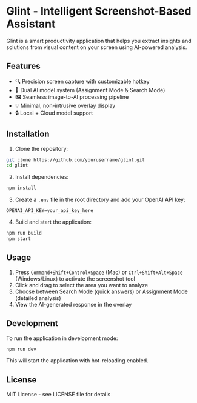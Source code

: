 # Glint - Intelligent Screenshot-Based Assistant

Glint is a smart productivity application that helps you extract insights and solutions from visual content on your screen using AI-powered analysis.

## Features

- 🔍 Precision screen capture with customizable hotkey
- 🤖 Dual AI model system (Assignment Mode & Search Mode)
- 🖼️ Seamless image-to-AI processing pipeline
- 💡 Minimal, non-intrusive overlay display
- 🔒 Local + Cloud model support

## Installation

1. Clone the repository:
```bash
git clone https://github.com/yourusername/glint.git
cd glint
```

2. Install dependencies:
```bash
npm install
```

3. Create a `.env` file in the root directory and add your OpenAI API key:
```
OPENAI_API_KEY=your_api_key_here
```

4. Build and start the application:
```bash
npm run build
npm start
```

## Usage

1. Press `Command+Shift+Control+Space` (Mac) or `Ctrl+Shift+Alt+Space` (Windows/Linux) to activate the screenshot tool
2. Click and drag to select the area you want to analyze
3. Choose between Search Mode (quick answers) or Assignment Mode (detailed analysis)
4. View the AI-generated response in the overlay

## Development

To run the application in development mode:
```bash
npm run dev
```

This will start the application with hot-reloading enabled.

## License

MIT License - see LICENSE file for details 